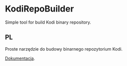 KodiRepoBuilder
===============

Simple tool for build Kodi binary repository.


PL
--

Proste narzędzie do budowy binarnego repozytorium Kodi.

[Dokumentacja](doc/pl/README.md).
